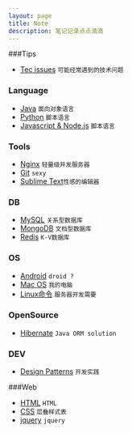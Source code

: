 ```yaml
---
layout: page
title: Note
description: 笔记记录点点滴滴
---
```

###Tips

+ [Tec issues](tips/tec.html) `可能经常遇到的技术问题`

### Language

+ [Java](language/java.html) `面向对象语言`
+ [Python](language/python.html) `脚本语言`
+ [Javascript & Node.js](language/javascript.html) `脚本语言`


### Tools

+ [Nginx](tool/nginx.html) `轻量级并发服务器`
+ [Git](tool/git.html) `sexy`
+ [Sublime Text](tool/sublime-text.html)`性感的编辑器`

### DB

+ [MySQL]() `关系型数据库`
+ [MongoDB]() `文档型数据库`
+ [Redis]() `K-V数据库`

### OS
+ [Android](os/android.html) `droid ?`
+ [Mac OS](os/mac.html) `我的电脑`
+ [Linux命令](os/linux-command.html) `服务器开发需要`

### OpenSource
+ [Hibernate](opensource/hibernate.html) `Java ORM solution`

### DEV
+ [Design Patterns](dev/design-pattern.html) `开发实践`

###Web
+ [HTML](web/html.html) `HTML`
+ [CSS](web/css.html) `层叠样式表`
+ [jquery](web/jquery.html) `jquery`

